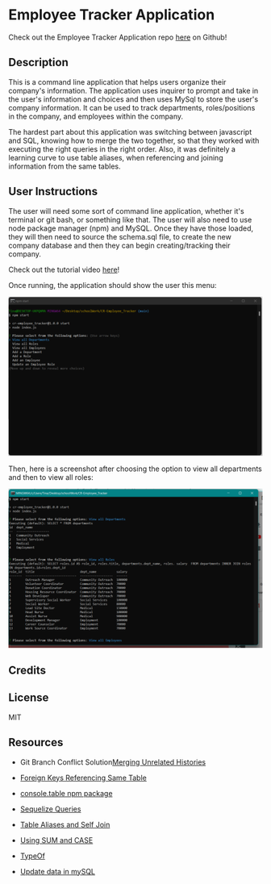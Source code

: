# Employee Tracker Application

Check out the Employee Tracker Application repo [here](https://github.com/ChannellNumber5/CR-Employee_Tracker) on Github!

## Description
This is a command line application that helps users organize their company's information. The application uses inquirer to prompt and take in the user's information and choices and then uses MySql to store the user's company information. It can be used to track departments, roles/positions in the company, and employees within the company.

The hardest part about this application was switching between javascript and SQL, knowing how to merge the two together, so that they worked with executing the right queries in the right order. Also, it was definitely a learning curve to use table aliases, when referencing and joining information from the same tables.

## User Instructions
The user will need some sort of command line application, whether it's terminal or git bash, or something like that. The user will also need to use node package manager (npm) and MySQL. Once they have those loaded, they will then need to source the schema.sql file, to create the new company database and then they can begin creating/tracking their company.

Check out the tutorial video [here](https://youtu.be/MOk5aH9ybxU)!

Once running, the application should show the user this menu:

![menu screenshot](./assets/images/CR-EmpTracker-ScreenShot2.png)

Then, here is a screenshot after choosing the option to view all departments and then to view all roles:

![view all employees departments and roles](./assets/images/CR-EmpTracker-ScreenShot1.png)

## Credits

## License
MIT

## Resources
- Git Branch Conflict Solution[Merging Unrelated Histories](https://komodor.com/learn/how-to-fix-fatal-refusing-to-merge-unrelated-histories-error/)

- [Foreign Keys Referencing Same Table](https://stackoverflow.com/questions/18680680/can-a-foreign-key-refer-to-a-primary-key-in-the-same-table)

- [console.table npm package](https://www.npmjs.com/package/console.table)

- [Sequelize Queries](https://sequelize.org/docs/v6/core-concepts/raw-queries/)
- [Table Aliases and Self Join](https://www.sqlservertutorial.net/sql-server-basics/sql-server-self-join/#:~:text=SQL%20Server%20self%20join%20syntax&text=It%20helps%20query%20hierarchical%20data,same%20table%20within%20the%20query.)
- [Using SUM and CASE](https://stackoverflow.com/questions/13075505/mysql-is-it-possible-to-sum-if-or-to-count-if)
- [TypeOf](https://developer.mozilla.org/en-US/docs/Web/JavaScript/Reference/Operators/typeof)
- [Update data in mySQL](https://www.w3schools.com/mysql/mysql_update.asp)